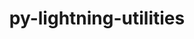 ---
title: "py-lightning-utilities"
layout: cache
categories: [package, develop-2024-06-16]
meta: {"versions": ["0.8.0"], "compilers": ["apple-clang@=15.0.0", "gcc@=11.4.0"], "oss": ["ubuntu22.04", "ventura"], "platforms": ["darwin", "linux"], "targets": ["aarch64", "neoverse_v1", "x86_64_v3"], "stacks": ["e4s", "e4s-neoverse_v1", "ml-darwin-aarch64-mps", "ml-linux-x86_64-cpu", "ml-linux-x86_64-cuda", "root"], "num_specs": 4, "num_specs_by_stack": {"root": 4, "ml-darwin-aarch64-mps": 1, "ml-linux-x86_64-cuda": 1, "ml-linux-x86_64-cpu": 1, "e4s": 1, "e4s-neoverse_v1": 1}}
spec_details: [{"hash": "shm3fhd5kmo3mplm6vlbitajg5vj5ykc", "compiler": "apple-clang@=15.0.0", "versions": ["0.8.0"], "os": "ventura", "platform": "darwin", "target": "aarch64", "variants": ["build_system=python_pip"], "stacks": ["root", "ml-darwin-aarch64-mps"], "size": "-", "tarball": "https://binaries.spack.io/releases/develop-2024-06-16/build_cache/darwin-ventura-aarch64/apple-clang-15.0.0/py-lightning-utilities-0.8.0/darwin-ventura-aarch64-apple-clang-15.0.0-py-lightning-utilities-0.8.0-shm3fhd5kmo3mplm6vlbitajg5vj5ykc.spack"}, {"hash": "maa3cobjbt3xzqjtk7x7ps2adudg6tsh", "compiler": "gcc@=11.4.0", "versions": ["0.8.0"], "os": "ubuntu22.04", "platform": "linux", "target": "x86_64_v3", "variants": ["build_system=python_pip"], "stacks": ["ml-linux-x86_64-cuda", "root", "ml-linux-x86_64-cpu"], "size": "-", "tarball": "https://binaries.spack.io/releases/develop-2024-06-16/build_cache/linux-ubuntu22.04-x86_64_v3/gcc-11.4.0/py-lightning-utilities-0.8.0/linux-ubuntu22.04-x86_64_v3-gcc-11.4.0-py-lightning-utilities-0.8.0-maa3cobjbt3xzqjtk7x7ps2adudg6tsh.spack"}, {"hash": "weaj4w4ifrlbqeorm7oturilxdm62k4c", "compiler": "gcc@=11.4.0", "versions": ["0.8.0"], "os": "ubuntu22.04", "platform": "linux", "target": "x86_64_v3", "variants": ["build_system=python_pip"], "stacks": ["e4s", "root"], "size": "-", "tarball": "https://binaries.spack.io/releases/develop-2024-06-16/build_cache/linux-ubuntu22.04-x86_64_v3/gcc-11.4.0/py-lightning-utilities-0.8.0/linux-ubuntu22.04-x86_64_v3-gcc-11.4.0-py-lightning-utilities-0.8.0-weaj4w4ifrlbqeorm7oturilxdm62k4c.spack"}, {"hash": "vsydc2ocx2cnxp7vexkzplcfl3fhmpib", "compiler": "gcc@=11.4.0", "versions": ["0.8.0"], "os": "ubuntu22.04", "platform": "linux", "target": "neoverse_v1", "variants": ["build_system=python_pip"], "stacks": ["root", "e4s-neoverse_v1"], "size": "-", "tarball": "https://binaries.spack.io/releases/develop-2024-06-16/build_cache/linux-ubuntu22.04-neoverse_v1/gcc-11.4.0/py-lightning-utilities-0.8.0/linux-ubuntu22.04-neoverse_v1-gcc-11.4.0-py-lightning-utilities-0.8.0-vsydc2ocx2cnxp7vexkzplcfl3fhmpib.spack"}]
---